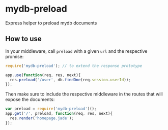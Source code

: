 
mydb-preload
============

Express helper to preload mydb documents 

## How to use

In your middleware, call `preload` with a given `url` and the respective
promise:

```js
require('mydb-preload'); // to extend the response prototype

app.use(function(req, res, next){
  res.preload('/user', db.findOne(req.session.userId));
});
```

Then make sure to include the respective middleware in the routes
that will expose the documents:

```js
var preload = require('mydb-preload')();
app.get('/', preload, function(req, res, next){
  res.render('homepage.jade');
});
```
